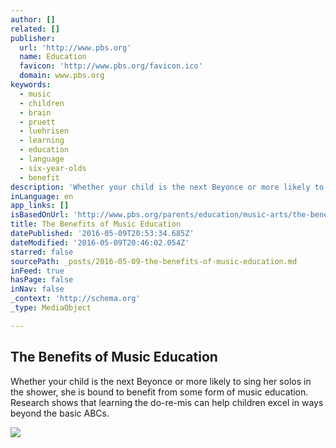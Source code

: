 ```yaml
---
author: []
related: []
publisher:
  url: 'http://www.pbs.org'
  name: Education
  favicon: 'http://www.pbs.org/favicon.ico'
  domain: www.pbs.org
keywords:
  - music
  - children
  - brain
  - pruett
  - luehrisen
  - learning
  - education
  - language
  - six-year-olds
  - benefit
description: 'Whether your child is the next Beyonce or more likely to sing her solos in the shower, she is bound to benefit from some form of music education. Research shows that learning the do-re-mis can help children excel in ways beyond the basic ABCs.'
inLanguage: en
app_links: []
isBasedOnUrl: 'http://www.pbs.org/parents/education/music-arts/the-benefits-of-music-education/'
title: The Benefits of Music Education
datePublished: '2016-05-09T20:53:34.685Z'
dateModified: '2016-05-09T20:46:02.054Z'
starred: false
sourcePath: _posts/2016-05-09-the-benefits-of-music-education.md
inFeed: true
hasPage: false
inNav: false
_context: 'http://schema.org'
_type: MediaObject

---
```

<article style=""><h1>The Benefits of Music Education</h1><p>Whether your child is the next Beyonce or more likely to sing her solos in the shower, she is bound to benefit from some form of music education. Research shows that learning the do-re-mis can help children excel in ways beyond the basic ABCs.</p><img src="http://www.pbs.org/parents/education/files/2012/05/467x267-pianolesson-ts.jpg" /></article>